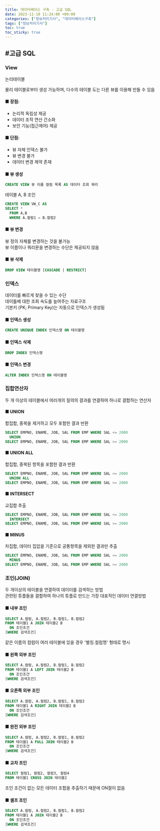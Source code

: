 ```yaml
---
title: 데이터베이스 구축 - 고급 SQL
date: 2023-11-10 11:24:00 +09:00
categories: ["정보처리기사", "데이터베이스구축"]
tags: ["정보처리기사"]
toc: true
toc_sticky: true
---
```


## #고급 SQL

### View

논리테이블

물리 테이블로부터 생성 가능하며, 다수의 테이블 도는 다른 뷰를 이용해 만들 수 있음

#### ■ 장점:

- 논리적 독립성 제공
- 데이터 조작 연산 간소화
- 보안 기능(접근제어) 제공

#### ■ 단점:

- 뷰 자체 인덱스 불가
- 뷰 변경 불가
- 데이터 변경 제약 존재

#### ■ 뷰 생성

```sqL
CREATE VIEW 뷰 이름 컬럼 목록 AS 데이터 조회 쿼리
```

테이블 A, B 조인

```SQL
CREATE VIEW VW_C AS
SELECT *
  FROM A,B
  WHERE A.컬럼1 = B.컬럼2
```

#### ■ 뷰 변경

뷰 정의 자체를 변경하는 것을 불가능  
뷰 이름이나 쿼리문을 변경하는 수단은 제공되지 않음

#### ■ 뷰 삭제

```SQL
DROP VIEW 테이블명 [CASCADE | RESTRICT]
```

### 인덱스

데이터를 빠르게 찾을 수 있는 수단  
데이틀베 대한 조회 속도를 높여주는 자료구조  
기본키 (PK; Primary Key)는 자동으로 인덱스가 생성됨

#### ■ 인덱스 생성

```SQL
CREATE UNIQUE INDEX 인덱스명 ON 테이블명
```

#### ■ 인덱스 삭제

```SQL
DROP INDEX 인덱스명
```

#### ■ 인덱스 변경

```SQL
ALTER INDEX 인덱스명 ON 테이블명
```

### 집합연산자

두 개 이상의 테이블에서 여러개의 질의의 결과를 연결하여 하나로 결합하는 연산자

#### ■ UNION

합집합, 중복을 제거하고 모두 포함한 결과 반환

```SQL
SELECT EMPNO, ENAME, JOB, SAL FROM EMP WHERE SAL <= 2000
  UNION
SELECT EMPNO, ENAME, JOB, SAL FROM EMP WHERE SAL >= 2000
```

#### ■ UNION ALL

합집합, 중복된 항목을 포함한 결과 반환

```SQL
SELECT EMPNO, ENAME, JOB, SAL FROM EMP WHERE SAL <= 2000
  UNION ALL
SELECT EMPNO, ENAME, JOB, SAL FROM EMP WHERE SAL >= 2000
```

#### ■ INTERSECT

교집합 추출

```SQL
SELECT EMPNO, ENAME, JOB, SAL FROM EMP WHERE SAL <= 2000
  INTERSECT
SELECT EMPNO, ENAME, JOB, SAL FROM EMP WHERE SAL >= 2000
```

#### ■ MINUS

차집합, 데이터 집압을 기준으로 공통항목을 제외한 결과만 추출

```SQL
SELECT EMPNO, ENAME, JOB, SAL FROM EMP WHERE SAL <= 2000
  MINUS
SELECT EMPNO, ENAME, JOB, SAL FROM EMP WHERE SAL >= 2000
```

### 조인(JOIN)

두 개이상의 테이블을 연결하여 데이터를 검색하는 방법  
관련된 튜플들을 결합하여 하나의 튜플로 만드는 가장 대표적인 데이터 연결방법

#### ■ 내부 조인

```SQL
SELECT A.컬럼, A.컬럼2, B.컬럼1, B.컬럼2
FROM 테이블1 A JOIN 테이블2 B
  ON 조인조건
[WHERE 검색조건]
```

같은 이름의 컴럼이 여러 테이블에 있을 경우 '별칭.컬럼명' 형태로 명시

#### ■ 왼쪽 외부 조인

```SQL
SELECT A.컬럼, A.컬럼2, B.컬럼1, B.컬럼2
FROM 테이블1 A LEFT JOIN 테이블2 B
  ON 조인조건
[WHERE 검색조건]
```

#### ■ 오른쪽 외부 조인

```SQL
SELECT A.컬럼, A.컬럼2, B.컬럼1, B.컬럼2
FROM 테이블1 A RIGHT JOIN 테이블2 B
  ON 조인조건
[WHERE 검색조건]
```

#### ■ 완전 외부 조인

```SQL
SELECT A.컬럼, A.컬럼2, B.컬럼1, B.컬럼2
FROM 테이블1 A FULL JOIN 테이블2 B
  ON 조인조건
[WHERE 검색조건]
```

#### ■ 교차 조인

```SQL
SELECT 컬럼1, 컬럼2, 컬럼3, 컬럼4
FROM 테이블1 CROSS JOIN 테이블2
```

조인 조건이 없는 모든 데이터 조합을 추출하기 때문에 ON절이 없음

#### ■ 셀프 조인

```SQL
SELECT A.컬럼, A.컬럼2, B.컬럼1, B.컬럼2
FROM 테이블1 A JOIN 테이블2 B
  ON 조인조건
[WHERE 검색조건]
```
